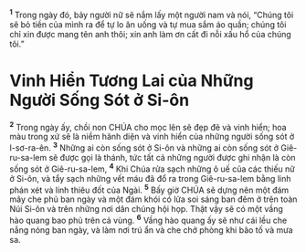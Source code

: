 <sup><b>1</b></sup> Trong ngày đó, bảy người nữ sẽ nắm lấy một người nam và nói, “Chúng tôi sẽ bỏ tiền của mình ra để tự lo ăn uống và tự mua sắm áo quần; chúng tôi chỉ xin được mang tên anh thôi; xin anh làm ơn cất đi nỗi xấu hổ của chúng tôi.”

# Vinh Hiển Tương Lai của Những Người Sống Sót ở Si-ôn
<sup><b>2</b></sup> Trong ngày ấy, chồi non CHÚA cho mọc lên sẽ đẹp đẽ và vinh hiển; hoa màu trong xứ sẽ là niềm hãnh diện và vinh hiển của những người sống sót ở I-sơ-ra-ên. <sup><b>3</b></sup> Những ai còn sống sót ở Si-ôn và những ai còn sống sót ở Giê-ru-sa-lem sẽ được gọi là thánh, tức tất cả những người được ghi nhận là còn sống sót ở Giê-ru-sa-lem, <sup><b>4</b></sup> Khi Chúa rửa sạch những ô uế của các thiếu nữ ở Si-ôn, và tẩy sạch những vết máu đã đổ ra trong Giê-ru-sa-lem bằng linh phán xét và linh thiêu đốt của Ngài. <sup><b>5</b></sup> Bấy giờ CHÚA sẽ dựng nên một đám mây che phủ ban ngày và một đám khói có lửa soi sáng ban đêm ở trên toàn Núi Si-ôn và trên những nơi dân chúng hội họp. Thật vậy sẽ có một vầng hào quang bao phủ trên cả vùng. <sup><b>6</b></sup> Vầng hào quang ấy sẽ như cái lều che nắng nóng ban ngày, và làm nơi trú ẩn và che chở phòng khi bão tố và mưa sa.

